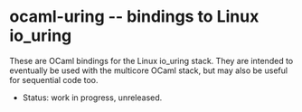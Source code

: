 # ocaml-uring -- bindings to Linux io_uring

These are OCaml bindings for the Linux io_uring stack.
They are intended to eventually be used with the multicore OCaml stack,
but may also be useful for sequential code too.

- Status: work in progress, unreleased.
